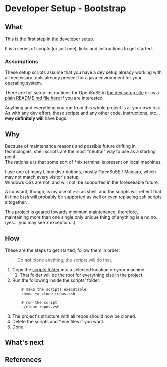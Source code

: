 # Developer Setup - Bootstrap

## What

This is the first step in the developer setup.

It is a series of scripts (or just one), links and instructions to get started.

### Assumptions

These setup scripts assume that you have a dev setup already working with all necessary tools already present for a java environment for your
operating system.

There are full setup instructions for OpenSuSE in [the dev setup site]() or as a [plain README.md file here](../os-setup/linux/OpenSuSE.md) if you are
interested.

Anything and everything you run from this whole project is at your own risk.<br>
As with any dev effort, these scripts and any other code, instructions, etc... ~~may~~ **definitely will** have bugs.

## Why

Because of maintenance reasons and possible future drifting in technologies, shell scripts are the most "neutral" way to use as a starting point.<br>
The rationale is that some sort of *nix terminal is present on local machines.

I use one of many Linux distributions, mostly OpenSuSE / Manjaro, which may not match every visitor's setup.<br>
Windows OSs are not, and will not, be supported in the foreseeable future.

A constant, though, is my use of `zsh` as shell, and the scripts will reflect that.<br>
In time `bash` will probably be supported as well or even replacing zsh scripts altogether.

This project is geared towards minimum maintenance, therefore, maintaining more than one single only unique thing of anything is a no no.<br>
(yes... you may see _x_ exception...)

## How

These are the steps to get started, follow them in order:

> Do **not** clone anything, the scripts will do that.

1. Copy the [scripts folder](bmc-anvil-project) into a selected location on your machine.
    1. That folder will be the root for everything else in the project.
2. Run the following inside the scripts' folder:
    ```shell
        # make the scripts executable
        chmod +x clone_repos.zsh

        # run the script
        ./clone_repos.zsh
    ```
3. The project's structure with all repos should now be cloned.
4. Delete the scripts and *.env files if you want.
5. Done.

## What's next

## References

